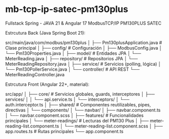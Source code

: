 # mb-tcp-ip-satec-pm130plus
Fullstack Spring - JAVA 21 &amp; Angular 17 ModbusTCP/IP PM130PLUS SATEC

Estrcutura Back (Java Spring Boot 21):

src/main/java/com/modbus/pm130plus
│
├── Pm130plusApplication.java       # Clase principal
│
├── config/                         # Configuración
│   ├── ModbusConfig.java
│   └── Pm130Properties.java
│
├── model/                          # Entidades JPA
│   └── MeterReading.java
│
├── repository/                     # Repositorios JPA
│   └── MeterReadingRepository.java
│
├── service/                        # Servicios (polling, lógica)
│   └── Pm130PollerService.java
│
└── controller/                     # API REST
    └── MeterReadingController.java

Estrcutura Front (Angular 22+, material):

src/app/
│
├── core/                 # Servicios globales, guards, interceptores
│   ├── services/
│   │   └── api.service.ts
│   └── interceptors/
│       └── auth.interceptor.ts
│
├── shared/               # Componentes reutilizables, pipes, directivas
│   └── components/
│       └── navbar/
│           ├── navbar.component.ts
│           └── navbar.component.scss
│
├── features/             # Funcionalidades principales
│   └── meter-readings/   # Lecturas del PM130 Plus
│       ├── meter-reading-list.component.ts
│       └── meter-reading-list.component.scss
│
├── app.routes.ts         # Rutas principales
└── app.component.ts

